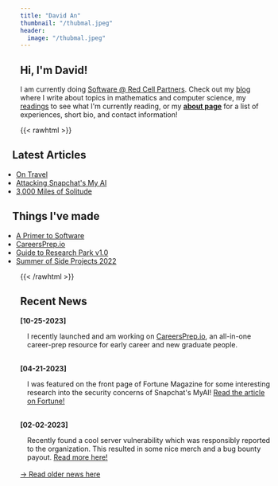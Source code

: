 ```yaml
---
title: "David An"
thumbnail: "/thubmal.jpeg"
header: 
  image: "/thubmal.jpeg"
---
```


## Hi, I'm David!
<!--
{{< figure class="avatar" src="/avatar.jpg" alt="avatar">}} -->
<!-- <a href="https://www.google.com/" style="color: black; text-decoration: underline;text-decoration-style: dotted;">custom link</a> -->
I am currently doing [Software @ Red Cell Partners](https://redcellpartners.com).  Check out my [blog](/blog) where I write about topics in mathematics and computer science, my [readings](/readinglist) to see what I'm currently reading, or my [**about page**](/about) for a list of experiences, short bio, and contact information! 

 <!-- I tinker with large database systems, text mining, and computer security in my spare time. -->
<!-- My previous roles include being a [**Data Science Intern @ Ameren**](https://researchpark.illinois.edu/tenant_directory/ameren-innovation-center/) in Summer 2022 and a [**Business Analyst Intern @ ASA D.Next Lab**](https://www.asa.net/Innovation/DNext-Innovation-Lab)in Fall 2021 and Spring 2022. -->
<!-- [Business Analyst @ American Supply Association D.Next Lab](/professional/asa) -->

{{< rawhtml >}}

<div class="container">
  <div class="row">
    <div class="col" style="margin-left: -1rem;">
    <h2 class = "text-left">Latest Articles</h2>
    <ul>
    <!-- <li style="margin-left: -1rem;"><a href="/posts/sites">How I Made This Site (And You Can Too!)</a></li> -->
    <li style="margin-left: -1rem;"><a href="/posts/travel">On Travel</a></li>
    <li style="margin-left: -1rem;"><a href="/posts/gpt">Attacking Snapchat's My AI</a></li>
    <li style="margin-left: -1rem;"><a href="/posts/bike">3,000 Miles of Solitude</a></li>
    <!-- <li style="margin-left: -1rem;"><a href="/posts/pwn">Jenkins Security Vulnerability Writeup</a></li> -->
</ul>
    </div>
    <div class="col" style="margin-left: -1rem;">
    <h2 class = "text-left">Things I've made</h2>
    <ul>
    <li style="margin-left: -1rem;"><a href="/posts/software">A Primer to Software</a></li>
<li style="margin-left: -1rem;"><a href="https://careersprep.io">CareersPrep.io</a></li>
<li style="margin-left: -1rem;"><a href="/posts/r">Guide to Research Park v1.0</a></li>
<!-- <li style="margin-left: -1rem;"><a href="https://r.davidan.dev">R Guide For Statistics</a></li> -->
<li style="margin-left: -1rem;"><a href="https://sosp22.com">Summer of Side Projects 2022</a></li>
</ul>
    </div>
  </div>
</div>
{{< /rawhtml >}}

<!-- ## Latest Articles

- [A Discussion on Pandas and Data Mining (WIP)](/posts/datamining)
- [Revisiting a Summer of Side Projects](/posts/sosp)
- [Inequality Fun and Their Applications](/posts/inequalities)
- [A (Fun) Discussion on Harmonic Functions](/posts/harmonic) -->

<!-- ## Research Experience

In chronological order: -->

<!-- ## Professional Experience

- [Data Scientist Intern @ Ameren Innovation Center](/professional/ameren)
- [Business Analyst @ American Supply Association D.NEXT Lab](/professional/asa) -->

## Recent News
**[10-25-2023]**
<div style="margin-left: 1em;">
I recently launched and am working on <a href="https://careersprep.io">CareersPrep.io</a>, an all-in-one career-prep resource for early career and new graduate people. 

</div>
<br>

**[04-21-2023]**
<div style="margin-left: 1em;">
I was featured on the front page of Fortune Magazine for some interesting research into the security concerns of Snapchat's MyAI! <a href="https://fortune.com/2023/04/21/snap-chat-my-ai-lies-location-data-a-i-ethics/">Read the article on Fortune!</a>
</div>
<br>

**[02-02-2023]**
<div style="margin-left: 1em;">
Recently found a cool server vulnerability which was responsibly reported to the organization. This resulted in some nice merch and a bug bounty payout. <a href="/posts/pwn">Read more here!</a>

</div>

<br>
<a href="/news">-> Read older news here</a>
<!-- 
| Date       | Event                                                                                                                                                                    |
| ---------- | ------------------------------------------------------------------------------------------------------------------------------------------------------------------------ | --- |
|
|02-02-2023 | Found some cool things with servers and Jenkins [Read the Writeup!](/posts/pwn)
| 12-05-2022 | Featured on the Innovations @ Research Park Podcast [Listen Here!](https://podcasts.apple.com/us/podcast/celebrating-research-park-interns/id1557285742?i=1000588843218) |
| 08-15-2022 | Presented about SOSP22 at the Illinois CS Teaching Workshop [(iCSTW22)](https://mediaspace.illinois.edu/playlist/dedicated/269362552/1_uvpti661/1_ez05ctmp)              |
| 08-03-2022 | Presented [[1]](/research/nlpsearch) at the Actuarial Research Conference 22 (ARC22)                                                                                     |
| 07-29-2022 | Received the 2022 Most Outstanding Undergraduate [Intern Award](https://researchpark.illinois.edu/article/excellence-recognized-at-2022-research-park-intern-awards/)
                                                                                                         | -->

<!-- 04-27-2022 Presented [[1]](/research/nlpsearch) at the Illinois Undergraduate Research Symposium  -->
<!--
Here is a horizontal rule:

---

Here is a blockquote:

> To a great mind, nothing is little

Here is a `code` block: -->

<!-- ```python
def is_elementary():
  return True
``` -->
